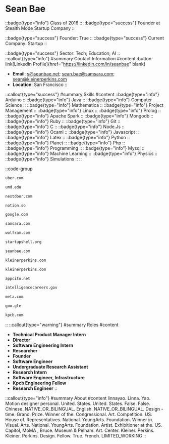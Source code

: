 # Sean Bae
::badge{type="info"}
Class of 2016
::
::badge{type="success"}
Founder at Stealth Mode Startup Company
::

::badge{type="success"}
Founder: True
::
::badge{type="success"}
Current Company: Startup
::

::badge{type="success"}
Sector: Tech; Education; AI
::
::callout{type="info"}
#summary
Contact Information
#content
:button-link[LinkedIn Profile]{href="https://linkedin.com/in/seanbae" blank}
- **Email**: s@seanbae.net; sean.bae@samsara.com; sean@kleinerperkins.com
- **Location**: San Francisco
::

::callout{type="success"}
#summary
Skills
#content
::badge{type="info"}
Arduino
::
::badge{type="info"}
Java
::
::badge{type="info"}
Computer Science
::
::badge{type="info"}
Mathematica
::
::badge{type="info"}
Project Management
::
::badge{type="info"}
Linux
::
::badge{type="info"}
Prolog
::
::badge{type="info"}
Apache Spark
::
::badge{type="info"}
Mongodb
::
::badge{type="info"}
Ruby
::
::badge{type="info"}
Git
::
::badge{type="info"}
C
::
::badge{type="info"}
Node.Js
::
::badge{type="info"}
Ocaml
::
::badge{type="info"}
Javascript
::
::badge{type="info"}
Latex
::
::badge{type="info"}
Python
::
::badge{type="info"}
Planet
::
::badge{type="info"}
Php
::
::badge{type="info"}
Programming
::
::badge{type="info"}
Mysql
::
::badge{type="info"}
Machine Learning
::
::badge{type="info"}
Physics
::
::badge{type="info"}
Simulations
::
::

::code-group
```bash [Uber]
uber.com
```
```bash [University of Maryland]
umd.edu
```
```bash [Nextdoor]
nextdoor.com
```
```bash [Notion]
notion.so
```
```bash [Google]
google.com
```
```bash [Samsara]
samsara.com
```
```bash [Wolfram Research]
wolfram.com
```
```bash [Startup Shell]
startupshell.org
```
```bash [Sean Bae]
seanbae.com
```
```bash [KPCB]
kleinerperkins.com
```
```bash [Kleiner Perkins]
kleinerperkins.com
```
```bash [Stealth Mode Startup Company]
appcito.net
```
```bash [The National Security Agency]
intelligencecareers.gov
```
```bash [Meta]
meta.com
```
```bash [Google]
goo.gle
```
```bash [Kleiner Perkins Caufield & Byers]
kpcb.com
```
::
::callout{type="warning"}
#summary
Roles
#content
- **Technical Product Manager Intern**
- **Director**
- **Software Engineering Intern**
- **Researcher**
- **Founder**
- **Software Engineer**
- **Undergraduate Research Assistant**
- **Research Intern**
- **Software Engineer, Infrastructure**
- **Kpcb Engineering Fellow**
- **Research Engineer**
::

::callout{type="info"}
#summary
About
#content
linnayao. Linna. Yao. Motion designer personal. United. States. United. States. False. False. Chinese. NATIVE_OR_BILINGUAL. English. NATIVE_OR_BILINGUAL. Design -time. Grand. Prize. Winner of the. Congressional. Art. Competition. US. House of. Representatives. National. YoungArts. Foundation. Winner in. Visual. Arts. National. YoungArts. Foundation. Artist. Exhibitioner at the. US. Capitol, MoMA , Bruce. Museum & Pelham. Art. Center. Kleiner. Perkins. Kleiner. Perkins. Design. Fellow. True. French. LIMITED_WORKING
::
